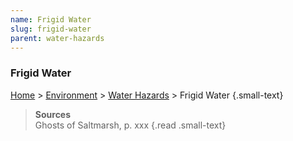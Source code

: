 ```yaml
---
name: Frigid Water
slug: frigid-water
parent: water-hazards
---
```

### Frigid Water
[Home](dm-operations-center) > [Environment](environment) > [Water Hazards](water-hazards) > Frigid Water {.small-text}

> **Sources** <br/>
> Ghosts of Saltmarsh, p. xxx
{.read .small-text}
